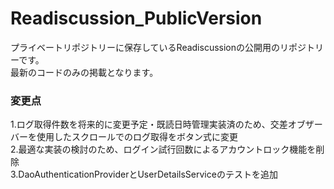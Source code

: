 # Readiscussion_PublicVersion
プライベートリポジトリーに保存しているReadiscussionの公開用のリポジトリーです。
<br>
最新のコードのみの掲載となります。
<br>
<h3>変更点</h3>
1.ログ取得件数を将来的に変更予定・既読日時管理実装済のため、交差オブザーバーを使用したスクロールでのログ取得をボタン式に変更
<br>
2.最適な実装の検討のため、ログイン試行回数によるアカウントロック機能を削除
<br>
3.DaoAuthenticationProviderとUserDetailsServiceのテストを追加
